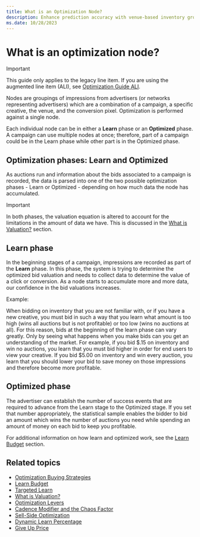 ```yaml
---
title: What is an Optimization Node?
description: Enhance prediction accuracy with venue-based inventory grouping. Nodes undergo Learn or Optimized phases for efficient optimization.
ms.date: 10/28/2023
---
```


# What is an optimization node?

> [!IMPORTANT]
> This guide only applies to the legacy line item. If you are using the augmented line item (ALI), see [Optimization Guide ALI](optimization-guide-ali.md).

Nodes are groupings of impressions from advertisers (or networks representing advertisers) which are a combination of a campaign, a specific creative, the venue, and the conversion pixel. Optimization is performed against a single node.

Each individual node can be in either a **Learn** phase or an **Optimized** phase. A campaign can use multiple nodes at once; therefore, part of a campaign could be in the Learn phase while other part is in the Optimized phase.

## Optimization phases: Learn and Optimized

As auctions run and information about the bids associated to a campaign is recorded, the data is parsed into one of the two possible optimization phases - Learn or Optimized - depending on how much data the node has accumulated.

> [!IMPORTANT]
> In both phases, the valuation equation is altered to account for the limitations in the amount of data we have. This is discussed in the [What is Valuation?](what-is-valuation.md) section.

## Learn phase

In the beginning stages of a campaign, impressions are recorded as part of the **Learn** phase. In this phase, the system is trying to determine the optimized bid valuation and needs to collect data to determine the value of a click or conversion. As a node starts to accumulate more and more data, our confidence in the bid valuations increases.

Example:

When bidding on inventory that you are not familiar with, or if you have a new creative, you must bid in such a way that you learn what amount is too high (wins all auctions but is not profitable) or too low (wins no auctions at all). For this reason, bids at the beginning of the learn phase can vary greatly. Only by seeing what happens when you make bids
can you get an understanding of the market. For example, if you bid $.15 on inventory and win no auctions, you learn that you must bid higher in order for end users to view your creative. If you bid $5.00 on inventory and win every auction, you learn that you should lower your bid to save money on those impressions and therefore become more profitable.

## Optimized phase

The advertiser can establish the number of success events that are required to advance from the Learn stage to the Optimized stage. If you set that number appropriately, the statistical sample enables the bidder to bid an amount which wins the number of auctions you need while spending an amount of money on each bid to keep you profitable.

For additional information on how learn and optimized work, see the [Learn Budget](learn-budget.md) section.

## Related topics

- [Optimization Buying Strategies](optimization-buying-strategies.md)
- [Learn Budget](learn-budget.md)
- [Targeted Learn](targeted-learn.md)
- [What is Valuation?](what-is-valuation.md)
- [Optimization Levers](optimization-levers.md)
- [Cadence Modifier and the Chaos Factor](cadence-modifier-and-the-chaos-factor.md)
- [Sell-Side Optimization](sell-side-optimization.md)
- [Dynamic Learn Percentage](dynamic-learn-percentage.md)
- [Give Up Price](give-up-price.md)
